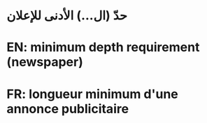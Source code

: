 # حدّ (ال…) الأدنى للإعلان

# EN: minimum depth requirement (newspaper)

# FR: longueur minimum d'une annonce publicitaire
